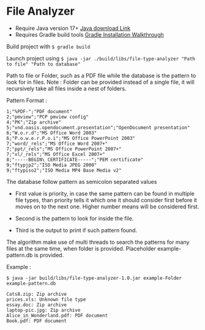# File Analyzer

- Require Java version 17+ <a href="https://www.oracle.com/de/java/technologies/downloads/">Java download Link</a>
- Requires Gradle build tools <a href="https://gradle.org/install/">Gradle Installation Walkthrough</a>

Build project with `$ gradle build`

Launch project using `$ java -jar ./build/libs/file-type-analyzer "Path to file" "Path to database"` 

Path to file or Folder, such as a PDF file while the database is the pattern to look for in files.
Note : Folder can be provided instead of a single file, it will recursively take all files inside a nest of folders.

Pattern Format :
```
1;"%PDF-";"PDF document"
2;"pmview";"PCP pmview config"
4;"PK";"Zip archive"
5;"vnd.oasis.opendocument.presentation";"OpenDocument presentation"
6;"W.o.r.d";"MS Office Word 2003"
6;"P.o.w.e.r.P.o.i";"MS Office PowerPoint 2003"
7;"word/_rels";"MS Office Word 2007+"
7;"ppt/_rels";"MS Office PowerPoint 2007+"
7;"xl/_rels";"MS Office Excel 2007+"
8;"-----BEGIN\ CERTIFICATE-----";"PEM certificate"
9;"ftypjp2";"ISO Media JPEG 2000"
9;"ftypiso2";"ISO Media MP4 Base Media v2"
```

The database follow pattern as semicolon separated values

- First value is priority, in case the same pattern can be found in multiple file types, than priority tells it which one it should consider first before it moves on to the next one. Higher number means will be considered first.

- Second is the pattern to look for inside the file.

- Third is the output to print if such pattern found.

The algorithm make use of multi threads to search the patterns for many files at the same time, when folder is provided.
Placeholder example-pattern.db is provided.

Example :

```
$ java -jar build/libs/file-type-analyzer-1.0.jar example-Folder example-pattern.db

Cats8.zip: Zip archive
prices.xls: Unknown file type
essay.doc: Zip archive
laptop-pic.jpg: Zip archive
Alice_in_Wonderland.pdf: PDF document
Book.pdf: PDF document
```
